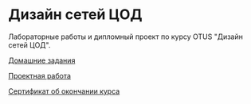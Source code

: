 # Дизайн сетей ЦОД

Лабораторные работы и дипломный проект по курсу OTUS "Дизайн сетей ЦОД".

[Домашние задания](https://github.com/pstepanov-crypto/OTUS_Data-center-network-design_2024_04/tree/main/Homework)

[Проектная работа](https://github.com/pstepanov-crypto/OTUS_Data-center-network-design_2024_04/tree/main/Project)

[Сертификат об окончании курса](https://otus.ru/certificate/520c65c1aef94e33a191c03b4a2e876c/?cache=7uyvf )
